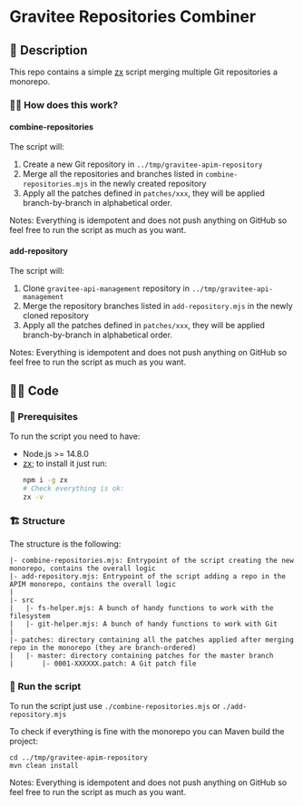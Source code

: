 # Gravitee Repositories Combiner

## 📝 Description 

This repo contains a simple [zx](https://github.com/google/zx) script merging multiple Git repositories a monorepo.

### 👨‍🏫 How does this work?

#### combine-repositories

The script will:
 1. Create a new Git repository in `../tmp/gravitee-apim-repository`
 2. Merge all the repositories and branches listed in `combine-repositories.mjs` in the newly created repository
 3. Apply all the patches defined in `patches/xxx`, they will be applied branch-by-branch in alphabetical order.

Notes: Everything is idempotent and does not push anything on GitHub so feel free to run the script as much as you want.

#### add-repository

The script will:
1. Clone `gravitee-api-management` repository in `../tmp/gravitee-api-management`
2. Merge the repository branches listed in `add-repository.mjs` in the newly cloned repository
3. Apply all the patches defined in `patches/xxx`, they will be applied branch-by-branch in alphabetical order.

Notes: Everything is idempotent and does not push anything on GitHub so feel free to run the script as much as you want.

## 👨‍💻 Code

### 👮 Prerequisites

To run the script you need to have: 
  - Node.js >= 14.8.0
  - [zx](https://github.com/google/zx); to install it just run:
    ```bash
    npm i -g zx
    # Check everything is ok:
    zx -v
    ```

### 🏗 Structure

The structure is the following: 

    |- combine-repositories.mjs: Entrypoint of the script creating the new monorepo, contains the overall logic
    |- add-repository.mjs: Entrypoint of the script adding a repo in the APIM monorepo, contains the overall logic
    | 
    |- src 
    |   |- fs-helper.mjs: A bunch of handy functions to work with the filesystem   
    |   |- git-helper.mjs: A bunch of handy functions to work with Git  
    | 
    |- patches: directory containing all the patches applied after merging repo in the monorepo (they are branch-ordered)
    |   |- master: directory containing patches for the master branch
    |       |- 0001-XXXXXX.patch: A Git patch file 


### 🏁 Run the script

To run the script just use `./combine-repositories.mjs` or `./add-repository.mjs`

To check if everything is fine with the monorepo you can Maven build the project: 
```shell
cd ../tmp/gravitee-apim-repository
mvn clean install
```


Notes: Everything is idempotent and does not push anything on GitHub so feel free to run the script as much as you want.
